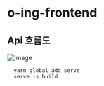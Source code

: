 # o-ing-frontend

## Api 흐름도

![image](https://user-images.githubusercontent.com/70435257/129711612-362f9165-bd28-429f-a20f-444d48184044.png)

```
  yarn global add serve
  serve -s build
```